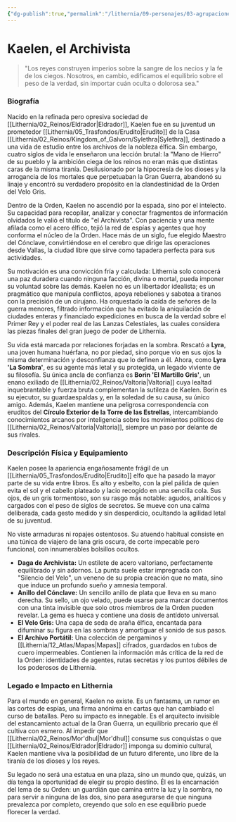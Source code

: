 ```yaml
---
{"dg-publish":true,"permalink":"/lithernia/09-personajes/03-agrupaciones/la-orden-del-velo-gris/kaelen-el-archivista/","tags":["lithernia","personajes","lider","La Orden del Velo Gris","Vallas"]}
---
```


# Kaelen, el Archivista

> "Los reyes construyen imperios sobre la sangre de los necios y la fe de los ciegos. Nosotros, en cambio, edificamos el equilibrio sobre el peso de la verdad, sin importar cuán oculta o dolorosa sea."

### Biografía

Nacido en la refinada pero opresiva sociedad de [[Lithernia/02_Reinos/Eldrador\|Eldrador]], Kaelen fue en su juventud un prometedor [[Lithernia/05_Trasfondos/Erudito\|Erudito]] de la Casa [[Lithernia/02_Reinos/Kingdom_of_Galvorn/Sylethra\|Sylethra]], destinado a una vida de estudio entre los archivos de la nobleza élfica. Sin embargo, cuatro siglos de vida le enseñaron una lección brutal: la "Mano de Hierro" de su pueblo y la ambición ciega de los reinos no eran más que distintas caras de la misma tiranía. Desilusionado por la hipocresía de los dioses y la arrogancia de los mortales que perpetuaban la Gran Guerra, abandonó su linaje y encontró su verdadero propósito en la clandestinidad de la Orden del Velo Gris.

Dentro de la Orden, Kaelen no ascendió por la espada, sino por el intelecto. Su capacidad para recopilar, analizar y conectar fragmentos de información olvidados le valió el título de "el Archivista". Con paciencia y una mente afilada como el acero élfico, tejió la red de espías y agentes que hoy conforma el núcleo de la Orden. Hace más de un siglo, fue elegido Maestro del Cónclave, convirtiéndose en el cerebro que dirige las operaciones desde Vallas, la ciudad libre que sirve como tapadera perfecta para sus actividades.

Su motivación es una convicción fría y calculada: Lithernia solo conocerá una paz duradera cuando ninguna facción, divina o mortal, pueda imponer su voluntad sobre las demás. Kaelen no es un libertador idealista; es un pragmático que manipula conflictos, apoya rebeliones y sabotea a tiranos con la precisión de un cirujano. Ha orquestado la caída de señores de la guerra menores, filtrado información que ha evitado la aniquilación de ciudades enteras y financiado expediciones en busca de la verdad sobre el Primer Rey y el poder real de las Lanzas Celestiales, las cuales considera las piezas finales del gran juego de poder de Lithernia.

Su vida está marcada por relaciones forjadas en la sombra. Rescató a **Lyra**, una joven humana huérfana, no por piedad, sino porque vio en sus ojos la misma determinación y desconfianza que lo definen a él. Ahora, como **Lyra 'La Sombra'**, es su agente más letal y su protegida, un legado viviente de su filosofía. Su única ancla de confianza es **Borin 'El Martillo Gris'**, un enano exiliado de [[Lithernia/02_Reinos/Valtoria\|Valtoria]] cuya lealtad inquebrantable y fuerza bruta complementan la sutileza de Kaelen. Borin es su ejecutor, su guardaespaldas y, en la soledad de su causa, su único amigo. Además, Kaelen mantiene una peligrosa correspondencia con eruditos del **Círculo Exterior de la Torre de las Estrellas**, intercambiando conocimientos arcanos por inteligencia sobre los movimientos políticos de [[Lithernia/02_Reinos/Valtoria\|Valtoria]], siempre un paso por delante de sus rivales.

### Descripción Física y Equipamiento

Kaelen posee la apariencia engañosamente frágil de un [[Lithernia/05_Trasfondos/Erudito\|Erudito]] elfo que ha pasado la mayor parte de su vida entre libros. Es alto y esbelto, con la piel pálida de quien evita el sol y el cabello plateado y lacio recogido en una sencilla cola. Sus ojos, de un gris tormentoso, son su rasgo más notable: agudos, analíticos y cargados con el peso de siglos de secretos. Se mueve con una calma deliberada, cada gesto medido y sin desperdicio, ocultando la agilidad letal de su juventud.

No viste armaduras ni ropajes ostentosos. Su atuendo habitual consiste en una túnica de viajero de lana gris oscura, de corte impecable pero funcional, con innumerables bolsillos ocultos.
*   **Daga de Archivista:** Un estilete de acero valtoriano, perfectamente equilibrado y sin adornos. La punta suele estar impregnada con "Silencio del Velo", un veneno de su propia creación que no mata, sino que induce un profundo sueño y amnesia temporal.
*   **Anillo del Cónclave:** Un sencillo anillo de plata que lleva en su mano derecha. Su sello, un ojo velado, puede usarse para marcar documentos con una tinta invisible que solo otros miembros de la Orden pueden revelar. La gema es hueca y contiene una dosis de antídoto universal.
*   **El Velo Gris:** Una capa de seda de araña élfica, encantada para difuminar su figura en las sombras y amortiguar el sonido de sus pasos.
*   **El Archivo Portátil:** Una colección de pergaminos y [[Lithernia/12_Atlas/Mapas\|Mapas]] cifrados, guardados en tubos de cuero impermeables. Contienen la información más crítica de la red de la Orden: identidades de agentes, rutas secretas y los puntos débiles de los poderosos de Lithernia.

### Legado e Impacto en Lithernia

Para el mundo en general, Kaelen no existe. Es un fantasma, un rumor en las cortes de espías, una firma anónima en cartas que han cambiado el curso de batallas. Pero su impacto es innegable. Es el arquitecto invisible del estancamiento actual de la Gran Guerra, un equilibrio precario que él cultiva con esmero. Al impedir que [[Lithernia/02_Reinos/Mor'dhul\|Mor'dhul]] consume sus conquistas o que [[Lithernia/02_Reinos/Eldrador\|Eldrador]] imponga su dominio cultural, Kaelen mantiene viva la posibilidad de un futuro diferente, uno libre de la tiranía de los dioses y los reyes.

Su legado no será una estatua en una plaza, sino un mundo que, quizás, un día tenga la oportunidad de elegir su propio destino. Él es la encarnación del lema de su Orden: un guardián que camina entre la luz y la sombra, no para servir a ninguna de las dos, sino para asegurarse de que ninguna prevalezca por completo, creyendo que solo en ese equilibrio puede florecer la verdad.
